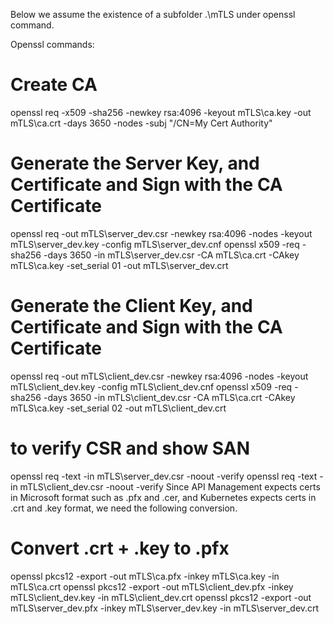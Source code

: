 Below we assume the existence of a subfolder .\mTLS under openssl command.

Openssl commands:

# Create CA
openssl req -x509 -sha256 -newkey rsa:4096 -keyout mTLS\ca.key -out mTLS\ca.crt -days 3650 -nodes -subj "/CN=My Cert Authority"

# Generate the Server Key, and Certificate and Sign with the CA Certificate
openssl req -out mTLS\server_dev.csr -newkey rsa:4096 -nodes -keyout mTLS\server_dev.key -config mTLS\server_dev.cnf
openssl x509 -req -sha256 -days 3650 -in mTLS\server_dev.csr -CA mTLS\ca.crt -CAkey mTLS\ca.key -set_serial 01 -out mTLS\server_dev.crt

# Generate the Client Key, and Certificate and Sign with the CA Certificate
openssl req -out mTLS\client_dev.csr -newkey rsa:4096 -nodes -keyout mTLS\client_dev.key -config mTLS\client_dev.cnf
openssl x509 -req -sha256 -days 3650 -in mTLS\client_dev.csr -CA mTLS\ca.crt -CAkey mTLS\ca.key -set_serial 02 -out mTLS\client_dev.crt

# to verify CSR and show SAN
openssl req -text -in mTLS\server_dev.csr -noout -verify
openssl req -text -in mTLS\client_dev.csr -noout -verify
Since API Management expects certs in Microsoft format such as .pfx and .cer, and Kubernetes expects certs in .crt and .key format, we need the following conversion.

# Convert .crt + .key to .pfx
openssl pkcs12 -export -out mTLS\ca.pfx -inkey mTLS\ca.key -in mTLS\ca.crt
openssl pkcs12 -export -out mTLS\client_dev.pfx -inkey mTLS\client_dev.key -in mTLS\client_dev.crt
openssl pkcs12 -export -out mTLS\server_dev.pfx -inkey mTLS\server_dev.key -in mTLS\server_dev.crt